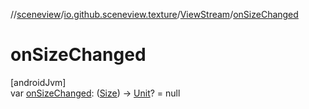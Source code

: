 //[sceneview](../../../index.md)/[io.github.sceneview.texture](../index.md)/[ViewStream](index.md)/[onSizeChanged](on-size-changed.md)

# onSizeChanged

[androidJvm]\
var [onSizeChanged](on-size-changed.md): ([Size](../../io.github.sceneview.math/index.md#1872733609%2FClasslikes%2F-1571379623)) -&gt; [Unit](https://kotlinlang.org/api/latest/jvm/stdlib/kotlin/-unit/index.html)? = null
